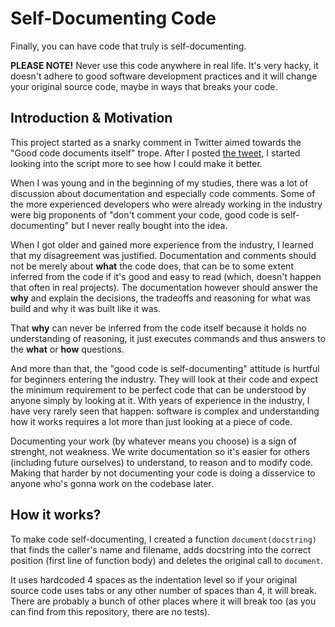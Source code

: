# Self-Documenting Code

Finally, you can have code that truly is self-documenting.

**PLEASE NOTE!** Never use this code anywhere in real life. It's very hacky, it doesn't adhere to good software development practices and it will change your original source code, maybe in ways that breaks your code.

## Introduction & Motivation

This project started as a snarky comment in Twitter aimed towards the "Good code documents itself" trope. After I posted [the tweet](https://twitter.com/Hamatti/status/1150777986095955968), I started looking into the script more to see how I could make it better.

When I was young and in the beginning of my studies, there was a lot of discussion about documentation and especially code comments. Some of the more experienced developers who were already working in the industry were big proponents of "don't comment your code, good code is self-documenting" but I never really bought into the idea.

When I got older and gained more experience from the industry, I learned that my disagreement was justified. Documentation and comments should not be merely about **what** the code does, that can be to some extent inferred from the code if it's good and easy to read (which, doesn't happen that often in real projects). The documentation however should answer the **why** and explain the decisions, the tradeoffs and reasoning for what was build and why it was built like it was.

That **why** can never be inferred from the code itself because it holds no understanding of reasoning, it just executes commands and thus answers to the **what** or **how** questions.

And more than that, the "good code is self-documenting" attitude is hurtful for beginners entering the industry. They will look at their code and expect the minimum requirement to be perfect code that can be understood by anyone simply by looking at it. With years of experience in the industry, I have very rarely seen that happen: software is complex and understanding how it works requires a lot more than just looking at a piece of code.

Documenting your work (by whatever means you choose) is a sign of strenght, not weakness. We write documentation so it's easier for others (including future ourselves) to understand, to reason and to modify code. Making that harder by not documenting your code is doing a disservice to anyone who's gonna work on the codebase later.

## How it works?

To make code self-documenting, I created a function `document(docstring)` that finds the caller's name and filename, adds docstring into the correct position (first line of function body) and deletes the original call to `document`.

It uses hardcoded 4 spaces as the indentation level so if your original source code uses tabs or any other number of spaces than 4, it will break. There are probably a bunch of other places where it will break too (as you can find from this repository, there are no tests).
